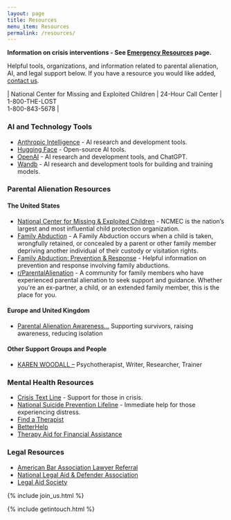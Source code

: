 ```yaml
---
layout: page
title: Resources
menu_item: Resources
permalink: /resources/
---
```


**Information on crisis interventions - See [Emergency Resources](/resources/emergency-resources) page.**

Helpful tools, organizations, and information related to parental alienation, AI, and legal support below. If you have a resource you would like added, [contact us](/contact).

 | National Center for Missing and Exploited Children | 24-Hour Call Center | 1-800-THE-LOST<br> 1-800-843-5678 |

### AI and Technology Tools
- [Anthropic Intelligence](https://www.anthropic.com/) - AI research and development tools.
- [Hugging Face](https://huggingface.co/) - Open-source AI tools.
- [OpenAI](https://openai.com/) - AI research and development tools, and ChatGPT.
- [Wandb](https://wandb.ai/) - AI research and development tools for building and training models.

### Parental Alienation Resources

#### The United States
- [National Center for Missing & Exploited Children](https://www.missingkids.org/) - NCMEC is the nation’s largest and most influential child protection organization.
- [Family Abduction](https://www.missingkids.org/theissues/familyabduction) - A Family Abduction occurs when a child is taken, wrongfully retained, or concealed by a parent or other family member depriving another individual of their custody or visitation rights.
- [Family Abduction: Prevention & Response](https://www.missingkids.org/theissues/familyabduction) - Helpful information on prevention and response involving family abductions.
- [r/ParentalAlienation](https://www.reddit.com/r/ParentalAlienation/) - A community for family members who have experienced parental alienation to seek support and guidance. Whether you're an ex-partner, a child, or an extended family member, this is the place for you.

#### Europe and United Kingdom
- [Parental Alienation Awareness…](https://paawareness.co.uk/) Supporting survivors, raising awareness, reducing isolation

#### Other Support Groups and People
- [KAREN WOODALL –](https://karenwoodall.blog/) Psychotherapist, Writer, Researcher, Trainer

### Mental Health Resources
- [Crisis Text Line](https://www.crisistextline.org/) - Support for those in crisis.
- [National Suicide Prevention Lifeline](https://suicidepreventionlifeline.org/) - Immediate help for those experiencing distress.
- [Find a Therapist](https://www.psychologytoday.com/us/therapists)
- [BetterHelp](https://www.betterhelp.com)
- [Therapy Aid for Financial Assistance](https://therapyaid.com)

### Legal Resources
- [American Bar Association Lawyer Referral](https://www.americanbar.org)
- [National Legal Aid & Defender Association](https://www.nlada.org)
- [Legal Aid Society](https://www.legalaid.org)

{% include join_us.html %}

{% include getintouch.html %}
